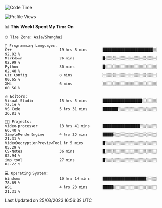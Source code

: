 <!--START_SECTION:waka-->
![Code Time](http://img.shields.io/badge/Code%20Time-803%20hrs%2036%20mins-blue)

![Profile Views](http://img.shields.io/badge/Profile%20Views-2-blue)

📊 **This Week I Spent My Time On** 

```text
🕑︎ Time Zone: Asia/Shanghai

💬 Programming Languages: 
C++                      19 hrs 8 mins       ███████████████████████░░   92.82 % 
Markdown                 36 mins             █░░░░░░░░░░░░░░░░░░░░░░░░   02.99 % 
Python                   30 mins             █░░░░░░░░░░░░░░░░░░░░░░░░   02.48 % 
Git Config               8 mins              ░░░░░░░░░░░░░░░░░░░░░░░░░   00.65 % 
XML                      6 mins              ░░░░░░░░░░░░░░░░░░░░░░░░░   00.56 % 

🔥 Editors: 
Visual Studio            15 hrs 5 mins       ██████████████████░░░░░░░   73.19 % 
VS Code                  5 hrs 31 mins       ███████░░░░░░░░░░░░░░░░░░   26.81 % 

🐱‍💻 Projects: 
video-processor          13 hrs 41 mins      █████████████████░░░░░░░░   66.40 % 
SimpleRenderEngine       4 hrs 23 mins       █████░░░░░░░░░░░░░░░░░░░░   21.31 % 
VideoDecryptionPreviewToo1 hr 5 mins         █░░░░░░░░░░░░░░░░░░░░░░░░   05.29 % 
CS-Notes                 36 mins             █░░░░░░░░░░░░░░░░░░░░░░░░   02.94 % 
imp_tool                 27 mins             █░░░░░░░░░░░░░░░░░░░░░░░░   02.22 % 

💻 Operating System: 
Windows                  16 hrs 14 mins      ████████████████████░░░░░   78.69 % 
WSL                      4 hrs 23 mins       █████░░░░░░░░░░░░░░░░░░░░   21.31 % 
```


 Last Updated on 25/03/2023 16:56:39 UTC
<!--END_SECTION:waka-->